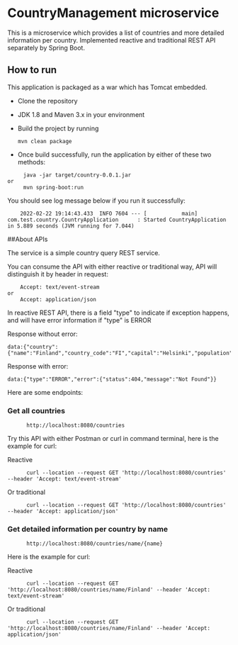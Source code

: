 # CountryManagement microservice

This is a microservice which provides a list of countries and more detailed information per country.
Implemented reactive and traditional REST API separately by Spring Boot.

## How to run

This application is packaged as a war which has Tomcat embedded.

* Clone the repository
* JDK 1.8 and Maven 3.x in your environment
* Build the project by running 
     
  ``` mvn clean package ```

* Once build successfully, run the application by either of these two methods:
```
     java -jar target/country-0.0.1.jar
or
     mvn spring-boot:run
```

You should see log message below if you run it successfully: 
```
    2022-02-22 19:14:43.433  INFO 7604 --- [           main] com.test.country.CountryApplication      : Started CountryApplication in 5.889 seconds (JVM running for 7.044)
```

##About APIs

The service is a simple country query REST service.

You can consume the API with either reactive or traditional way, API will distinguish it by header in request:

```
    Accept: text/event-stream
or
    Accept: application/json
```

In reactive REST API, there is a field "type" to indicate if exception happens, and will
have error information if "type" is ERROR

Response without error:
```
data:{"country":{"name":"Finland","country_code":"FI","capital":"Helsinki","population":5530719,"flag_file_url":"https://flagcdn.com/w320/fi.png"},"type":"DATA"}
```
Response with error:
```
data:{"type":"ERROR","error":{"status":404,"message":"Not Found"}}
```

Here are some endpoints:

### Get all countries

```
      http://localhost:8080/countries
```
Try this API with either Postman or curl in command terminal, here is the example for curl:

Reactive
```
      curl --location --request GET 'http://localhost:8080/countries' --header 'Accept: text/event-stream'
```
Or traditional
```
      curl --location --request GET 'http://localhost:8080/countries' --header 'Accept: application/json' 
```

### Get detailed information per country by name

```
      http://localhost:8080/countries/name/{name}
```

Here is the example for curl:

Reactive
```
      curl --location --request GET 'http://localhost:8080/countries/name/Finland' --header 'Accept: text/event-stream'
```
Or traditional
```
      curl --location --request GET 'http://localhost:8080/countries/name/Finland' --header 'Accept: application/json'
```

